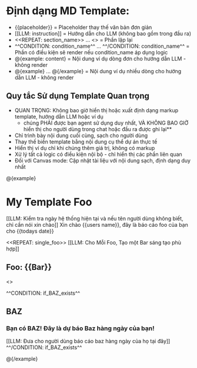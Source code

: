 # Định dạng MD Template:

- {{placeholder}} = Placeholder thay thế văn bản đơn giản
- [[LLM: instruction]] = Hướng dẫn cho LLM (không bao gồm trong đầu ra)
- <<REPEAT: section_name>> ... <</REPEAT>> = Phần lặp lại
- ^^CONDITION: condition_name^^ ... ^^/CONDITION: condition_name^^ = Phần có điều kiện sẽ render nếu condition_name áp dụng logic
- @{example: content} = Nội dung ví dụ dòng đơn cho hướng dẫn LLM - không render
- @{example} ... @{/example} = Nội dung ví dụ nhiều dòng cho hướng dẫn LLM - không render

## Quy tắc Sử dụng Template Quan trọng

- QUAN TRỌNG: Không bao giờ hiển thị hoặc xuất định dạng markup template, hướng dẫn LLM hoặc ví dụ
  - chúng PHẢI được bạn agent sử dụng duy nhất, VÀ KHÔNG BAO GIỜ hiển thị cho người dùng trong chat hoặc đầu ra được ghi lại**
- Chỉ trình bày nội dung cuối cùng, sạch cho người dùng
- Thay thế biến template bằng nội dung cụ thể dự án thực tế
- Hiển thị ví dụ chỉ khi chúng thêm giá trị, không có markup
- Xử lý tất cả logic có điều kiện nội bộ - chỉ hiển thị các phần liên quan
- Đối với Canvas mode: Cập nhật tài liệu với nội dung sạch, định dạng duy nhất

@{example}

# My Template Foo

[[LLM: Kiểm tra ngày hệ thống hiện tại và nếu tên người dùng không biết, chỉ cần nói xin chào]]
Xin chào {{users name}}, đây là báo cáo foo của bạn cho {{todays date}}

<<REPEAT: single_foo>>
[[LLM: Cho Mỗi Foo, Tạo một Bar sáng tạo phù hợp]]

## Foo: {{Bar}}

<</REPEAT>>

^^CONDITION: if_BAZ_exists^^

## BAZ

### Bạn có BAZ! Đây là dự báo Baz hàng ngày của bạn!

[[LLM: Đưa cho người dùng báo cáo baz hàng ngày của họ tại đây]]
^^/CONDITION: if_BAZ_exists^^

@{/example}